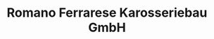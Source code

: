 ---
title: "Romano Ferrarese Karosseriebau GmbH"
url: /egelsbach/romano-ferrarese-karosseriebau-gmbh/
shop: Autowerkstatt
---